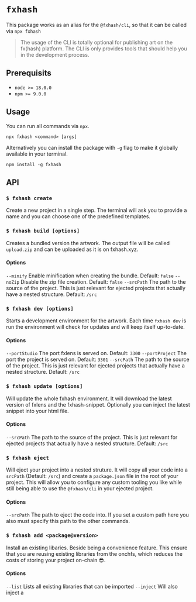 # `fxhash`

This package works as an alias for the `@fxhash/cli`, so that it can be called via `npx fxhash`

> The usage of the CLI is totally optional for publishing art on the fx(hash) platform. 
> The CLI is only provides tools that should help you in the development process.

## Prerequisits

- `node >= 18.0.0`
- `npm >= 9.0.0`

## Usage

You can run all commands via `npx`.

```
npx fxhash <command> [args]
```

Alternatively you can install the package with `-g` flag to make it globally available in your terminal. 

```
npm install -g fxhash
```

## API


### `$ fxhash create`

Create a new project in a single step. The terminal will ask you to provide a name and you can choose one of the predefined templates.


### `$ fxhash build [options]`

Creates a bundled version the artwork. The output file will be called `upload.zip` and can be uploaded as it is on fxhash.xyz.

#### Options

`--minify` Enable minification when creating the bundle. Default: `false` 
`--noZip` Disable the zip file creation. Default: `false` 
`--srcPath` The path to the source of the project. This is just relevant for ejected projects that actually have a nested structure. Default: `/src`


### `$ fxhash dev [options]`

Starts a development environment for the artwork. Each time `fxhash dev` is run the environment will check for updates and will keep itself up-to-date.

#### Options

`--portStudio` The port fxlens is served on. Default: `3300`
`--portProject` The port the project is served on. Default: `3301`
`--srcPath` The path to the source of the project. This is just relevant for ejected projects that actually have a nested structure. Default: `/src` 


### `$ fxhash update [options]`

Will update the whole fxhash environment. It will download the latest version of fxlens and the fxhash-snippet. Optionally you can inject the latest snippet into your html file.

#### Options

`--srcPath` The path to the source of the project. This is just relevant for ejected projects that actually have a nested structure. Default: `/src` 



### `$ fxhash eject`

Will eject your project into a nested struture. It will copy all your code into a `srcPath` (Default: `/src`) and create a `package.json` file in the root of your project. This will allow you to configure any custom tooling you like while still being able to use the `@fxhash/cli` in your ejected project.

#### Options

`--srcPath` The path to eject the code into. If you set a custom path here you also must specify this path to the other commands.


### `$ fxhash add <package@version>`

Install an existing libaries. Beside being a convenience feature. This ensure that you are reusing existing libraries from the onchfs, which reduces the costs of storing your project on-chain 😎.

#### Options

`--list` Lists all existing libraries that can be imported
`--inject` Will also inject a <script /> tag into your projects html entry point pointing to the downloaded library

### `$ fxhash capture [args]`

With the capture command you can test your bundled project agains the fx(hash) capture module. For params token you currently __must__ provide the inputBytes yourself. You can copy the inputBytes from the url when you are running the `fxhash dev` command.

#### Options

`--zip` The path (absolute or relative) to the project's zip file you want to create the capture of. Default: `upload.zip`
`--hash` The hash that is injected when the capture is taken. Default: random value
`--minter` The minter address that is injected when the capture is taken. Default: random value
`--iteration` The iteration number that is injeted when the capture is taken. Default: 1
`--inputBytes` The inputBytes that are injected when the capture is taken. Default: `undefined`
`--x` The width in pixels. Capped at 2560. Default: 800
`--y` The height in pixels. Capped at 2550. Default: 800
`--trigger` The trigger mode. Either DELAY or FN_TRIGGER. Default: `delay`
`--delay` The delay in ms for the trigger mode DELAY. Default: 3000
`--selector` The id of the canvas element to capture.

## Configuration with .env 

The CLI accepts a `.env` file in the root folder. The `.env` file allows you to configure all options of the CLI an store them for your project, e.g.

```
PORT_PROJECT=3301
PORT_STUDIO=3300
SRC_PATH=/src
MINIFY=false
```

> ⚠️  Note: Arguments passed to the command will always override the variables set in the `.env` file

